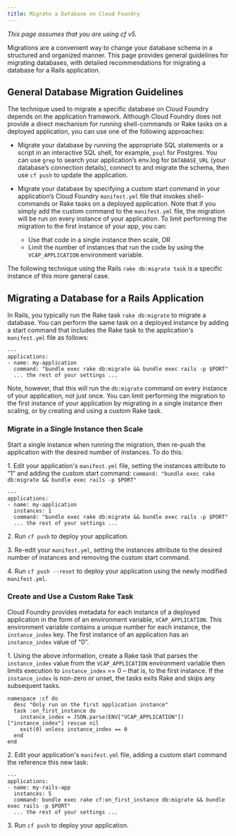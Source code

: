 ```yaml
---
title: Migrate a Database on Cloud Foundry
---
```


_This page assumes that you are using cf v5._

Migrations are a convenient way to change your database schema in a structured and organized manner. This page provides general guidelines for migrating databases, with detailed  recommendations for migrating a database for a Rails application.

## <a id='general_guidelines'></a>General Database Migration Guidelines ##

The technique used to migrate a specific database on Cloud Foundry depends on the application framework. Although Cloud Foundry does not provide a direct mechanism for running shell-commands or Rake tasks on a deployed application, you can use one of the following approaches:

- Migrate your database by running the appropriate SQL statements or a script in an interactive SQL shell, for example, `psql` for Postgres. You can use `grep` to search your application’s env.log for `DATABASE_URL` (your database’s connection details), connect to and migrate the schema, then use `cf push` to update the application.

- Migrate your database by specifying a custom start command in your application’s Cloud Foundry `manifest.yml` file that invokes shell-commands or Rake tasks on a deployed application. Note that if you simply add the custom command to the `manifest.yml` file, the migration will be run on every instance of your application. To limit performing the migration to the first instance of your app, you can:
    - Use that code in a single instance then scale, OR
    - Limit the number of instances that run the code by using the `VCAP_APPLICATION` environment variable.

The following technique using the Rails `rake db:migrate task` is a specific instance of this more general case.

## <a id='migrate_rails'></a>Migrating a Database for a Rails Application ##
In Rails, you typically run the Rake task `rake db:migrate` to migrate a database. You can perform the same task on a deployed instance by adding a start command that includes the Rake task to the application's `manifest.yml` file as follows:

~~~
---
applications:
- name: my-application
  command: "bundle exec rake db:migrate && bundle exec rails -p $PORT"
  ... the rest of your settings ...
~~~

Note, however, that this will run the `db:migrate` command on every instance of your application, not just once. You can limit performing the migration to the first instance of your application by migrating in a single instance then scaling, or by creating and using a custom Rake task.

### <a id='single_and_scale'></a> Migrate in a Single Instance then Scale ###
Start a single instance when running the migration, then re-push the application with the desired number of instances. To do this:

1\. Edit your application's `manifest.yml` file, setting the instances attribute to “1” and adding the custom start command: `command: "bundle exec rake db:migrate && bundle exec rails -p $PORT"`

~~~
---
applications:
- name: my-application
  instances: 1
  command: "bundle exec rake db:migrate && bundle exec rails -p $PORT"
  ... the rest of your settings ...
~~~

2\. Run `cf push` to deploy your application.

3\. Re-edit your `manifest.yml`, setting the instances attribute to the desired number of instances and removing the custom start command.

4\. Run `cf push --reset` to deploy your application using the newly modified `manifest.yml`.

### <a id='create_custom_task'></a> Create and Use a Custom Rake Task ###
Cloud Foundry provides metadata for each instance of a deployed application in the form of an environment variable, `VCAP_APPLICATION`. This environment variable contains a unique number for each instance, the `instance_index` key. The first instance of an application has an `instance_index` value of “0”.

1\. Using the above information, create a Rake task that parses the `instance_index` value from the `VCAP_APPLICATION` environment variable then limits execution to `instance_index` == 0 – that is, to the first instance. If the `instance_index` is non-zero or unset, the tasks exits Rake and skips any subsequent tasks.

~~~
namespace :cf do
  desc "Only run on the first application instance"
  task :on_first_instance do
    instance_index = JSON.parse(ENV["VCAP_APPLICATION"])["instance_index"] rescue nil
    exit(0) unless instance_index == 0
  end
end
~~~

2\. Edit your application's `manifest.yml` file, adding a custom start command the reference this new task:

~~~
---
applications:
- name: my-rails-app
  instances: 5
  command: bundle exec rake cf:on_first_instance db:migrate && bundle exec rails -p $PORT"
  ... the rest of your settings ...
~~~

3\. Run `cf push` to deploy your application.